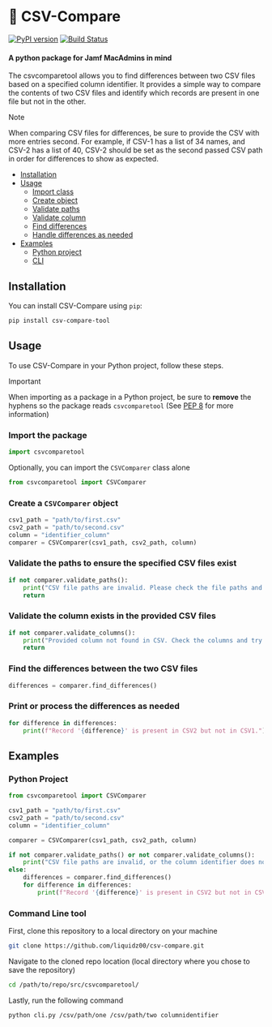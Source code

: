 # :mag_right: CSV-Compare
[![PyPI version](https://badge.fury.io/py/csv-compare-tool.svg)](https://badge.fury.io/py/csv-compare-tool)
[![Build Status](https://github.com/liquidz00/csv-compare/actions/workflows/test.yaml/badge.svg)](https://github.com/liquidz00/csv-compare/actions/workflows/test.yaml)
#### A python package for Jamf MacAdmins in mind

The csvcomparetool allows you to find differences between two CSV files based on a specified column identifier. It provides a simple way to compare the contents of two CSV files and identify which records are present in one file but not in the other.

> [!NOTE]
> When comparing CSV files for differences, be sure to provide the CSV with more entries second. For example, if CSV-1 has a list of 34 names, and CSV-2 has a list of 40, CSV-2 should be set as the second passed CSV path in order for differences to show as expected.

- [Installation](#installation)
- [Usage](#usage)
  - [Import class](#import-the-csvcomparer-class-from-the-package)
  - [Create object](#create-a-csvcomparer-object)
  - [Validate paths](#validate-the-paths-to-ensure-the-specified-csv-files-exist)
  - [Validate column](#validate-the-column-exists-in-the-provided-csv-files)
  - [Find differences](#find-the-differences-between-the-two-csv-files)
  - [Handle differences as needed](#print-or-process-the-differences-as-needed)
- [Examples](#examples)
  - [Python project](#python-project)
  - [CLI](#command-line-tool)

## Installation

You can install CSV-Compare using `pip`:
```bash
pip install csv-compare-tool
```

## Usage
To use CSV-Compare in your Python project, follow these steps.
> [!IMPORTANT]
> When importing as a package in a Python project, be sure to **remove** the hyphens so the package reads `csvcomparetool` (See [PEP 8](https://peps.python.org/pep-0008/#package-and-module-names) for more information)

### Import the package
```python
import csvcomparetool
```
Optionally, you can import the `CSVComparer` class alone
```python
from csvcomparetool import CSVComparer
```

### Create a `CSVComparer` object
```python
csv1_path = "path/to/first.csv"
csv2_path = "path/to/second.csv"
column = "identifier_column"
comparer = CSVComparer(csv1_path, csv2_path, column)
```

### Validate the paths to ensure the specified CSV files exist
```python
if not comparer.validate_paths():
    print("CSV file paths are invalid. Please check the file paths and try again.")
    return
```

### Validate the column exists in the provided CSV files
```python
if not comparer.validate_columns():
    print("Provided column not found in CSV. Check the columns and try again.")
    return
```

### Find the differences between the two CSV files
```python
differences = comparer.find_differences()
```

### Print or process the differences as needed
```python
for difference in differences:
    print(f"Record '{difference}' is present in CSV2 but not in CSV1.")
```

## Examples
### Python Project

```python
from csvcomparetool import CSVComparer

csv1_path = "path/to/first.csv"
csv2_path = "path/to/second.csv"
column = "identifier_column"

comparer = CSVComparer(csv1_path, csv2_path, column)

if not comparer.validate_paths() or not comparer.validate_columns():
    print("CSV file paths are invalid, or the column identifier does not exist. Check the file paths and columns and try again.")
else:
    differences = comparer.find_differences()
    for difference in differences:
        print(f"Record '{difference}' is present in CSV2 but not in CSV1.")
```

### Command Line tool
First, clone this repository to a local directory on your machine
```bash
git clone https://github.com/liquidz00/csv-compare.git
```
Navigate to the cloned repo location (local directory where you chose to save the repository)
```bash
cd /path/to/repo/src/csvcomparetool/
```
Lastly, run the following command
```bash
python cli.py /csv/path/one /csv/path/two columnidentifier
```
